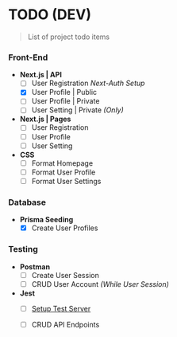 # TODO (DEV)
> List of project todo items

### Front-End

- **Next.js | API**
  - [ ] User Registration *Next-Auth Setup*
  - [X] User Profile | Public
  - [ ] User Profile | Private
  - [ ] User Setting | Private *(Only)*

- **Next.js | Pages**
  - [ ] User Registration
  - [ ] User Profile
  - [ ] User Setting

- **CSS**
  - [ ] Format Homepage
  - [ ] Format User Profile
  - [ ] Format User Settings

### Database

- **Prisma Seeding**
  - [X] Create User Profiles

### Testing

- **Postman**
  - [ ] Create User Session
  - [ ] CRUD User Account *(While User Session)*

- **Jest**
  - [ ] [Setup Test Server](https://www.prisma.io/blog/backend-prisma-typescript-orm-with-postgresql-rest-api-validation-dcba1ps7kip3)
  - [ ] CRUD API Endpoints

